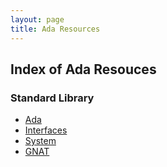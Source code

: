 ```yaml
---
layout: page
title: Ada Resources
---
```


## Index of Ada Resouces


### Standard Library

- [Ada](/ada/man/ada/)
- [Interfaces](/ada/man/interfaces/)
- [System](/ada/man/system/)
- [GNAT](/ada/man/gnat/)
